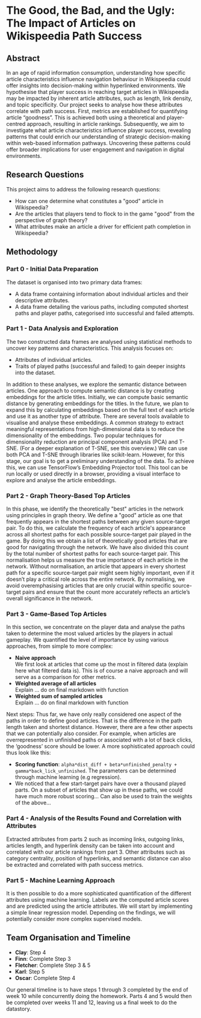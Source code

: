 # The Good, the Bad, and the Ugly: The Impact of Articles on Wikispeedia Path Success

## Abstract
In an age of rapid information consumption, understanding how specific article characteristics influence navigation behaviour in Wikispeedia could offer insights into decision-making within hyperlinked environments. We hypothesise that player success in reaching target articles in Wikispeedia may be impacted by inherent article attributes, such as length, link density, and topic specificity. Our project seeks to analyse how these attributes correlate with path success. First, metrics are established for quantifying article “goodness”. This is achieved both using a theoretical and player-centred approach, resulting in article rankings. Subsequently, we aim to investigate what article characteristics influence player success, revealing patterns that could enrich our understanding of strategic decision-making within web-based information pathways. Uncovering these patterns could offer broader implications for user engagement and navigation in digital environments.

## Research Questions
This project aims to address the following research questions:
- How can one determine what constitutes a "good" article in Wikispeedia?
- Are the articles that players tend to flock to in the game "good" from the perspective of graph theory?
- What attributes make an article a driver for efficient path completion in Wikispeedia?

## Methodology

### Part 0 - Initial Data Preparation
The dataset is organised into two primary data frames:
- A data frame containing information about individual articles and their descriptive attributes.
- A data frame detailing the various paths, including computed shortest paths and player paths, categorised into successful and failed attempts.

### Part 1 - Data Analysis and Exploration
The two constructed data frames are analysed using statistical methods to uncover key patterns and characteristics. This analysis focuses on:
- Attributes of individual articles.
- Traits of played paths (successful and failed) to gain deeper insights into the dataset.

In addition to these analyses, we explore the semantic distance between articles. One approach to compute semantic distance is by creating embeddings for the article titles. Initially, we can compute basic semantic distance by generating embeddings for the titles. In the future, we plan to expand this by calculating embeddings based on the full text of each article and use it as another type of attribute. There are several tools available to visualise and analyse these embeddings. A common strategy to extract meaningful representations from high-dimensional data is to reduce the dimensionality of the embeddings. Two popular techniques for dimensionality reduction are principal component analysis (PCA) and T-SNE. (For a deeper explanation of T-SNE, see this overview.) We can use both PCA and T-SNE through libraries like scikit-learn. However, for this stage, our goal is to get a preliminary understanding of the data. To achieve this, we can use TensorFlow’s Embedding Projector tool. This tool can be run locally or used directly in a browser, providing a visual interface to explore and analyse the article embeddings.

### Part 2 - Graph Theory-Based Top Articles
In this phase, we identify the theoretically "best" articles in the network using principles in graph theory. We define a "good" article as one that frequently appears in the shortest paths between any given source-target pair. To do this, we calculate the frequency of each article's appearance across all shortest paths for each possible source-target pair played in the game. By doing this we obtain a list of theoretically good articles that are good for navigating through the network. We have also divided this count by the total number of shortest paths for each source-target pair. This normalisation helps us measure the true importance of each article in the network. Without normalisation, an article that appears in every shortest path for a specific source-target pair might seem highly important, even if it doesn’t play a critical role across the entire network. By normalising, we avoid overemphasising articles that are only crucial within specific source-target pairs and ensure that the count more accurately reflects an article’s overall significance in the network.

### Part 3 - Game-Based Top Articles
In this section, we concentrate on the player data and analyse the paths taken to determine the most valued articles by the players in actual gameplay. We quantified the level of importance by using various approaches, from simple to more complex:
- **Naive approach**  
  We first look at articles that come up the most in filtered data (explain here what filtered data is). This is of course a naive approach and will serve as a comparison for other metrics.
- **Weighted average of all articles**  
  Explain … do on final markdown with function
- **Weighted sum of sampled articles**  
  Explain … do on final markdown with function

Next steps: Thus far, we have only really considered one aspect of the paths in order to define good articles. That is the difference in the path length taken and shortest distance. However, there are a few other aspects that we can potentially also consider. For example, when articles are overrepresented in unfinished paths or associated with a lot of back clicks, the ‘goodness’ score should be lower. A more sophisticated approach could thus look like this:
- **Scoring function**: `alpha*dist_diff + beta*unfinished_penalty + gamma*back_lick_unfinished`. The parameters can be determined through machine learning (e.g regression).
- We noticed that a few start-target pairs have over a thousand played parts. On a subset of articles that show up in these paths, we could have much more robust scoring… Can also be used to train the weights of the above…

### Part 4 - Analysis of the Results Found and Correlation with Attributes
Extracted attributes from parts 2 such as incoming links, outgoing links, articles length, and hyperlink density can be taken into account and correlated with our article rankings from part 3. Other attributes such as category centrality, position of hyperlinks, and semantic distance can also be extracted and correlated with path success metrics.

### Part 5 - Machine Learning Approach
It is then possible to do a more sophisticated quantification of the different attributes using machine learning. Labels are the computed article scores and are predicted using the article attributes. We will start by implementing a simple linear regression model. Depending on the findings, we will potentially consider more complex supervised models.

## Team Organisation and Timeline
- **Clay**: Step 4
- **Finn**: Complete Step 3
- **Fletcher**: Complete Step 3 & 5
- **Karl**: Step 5
- **Oscar**: Complete Step 4

Our general timeline is to have steps 1 through 3 completed by the end of week 10 while concurrently doing the homework. Parts 4 and 5 would then be completed over weeks 11 and 12, leaving us a final week to do the datastory.


